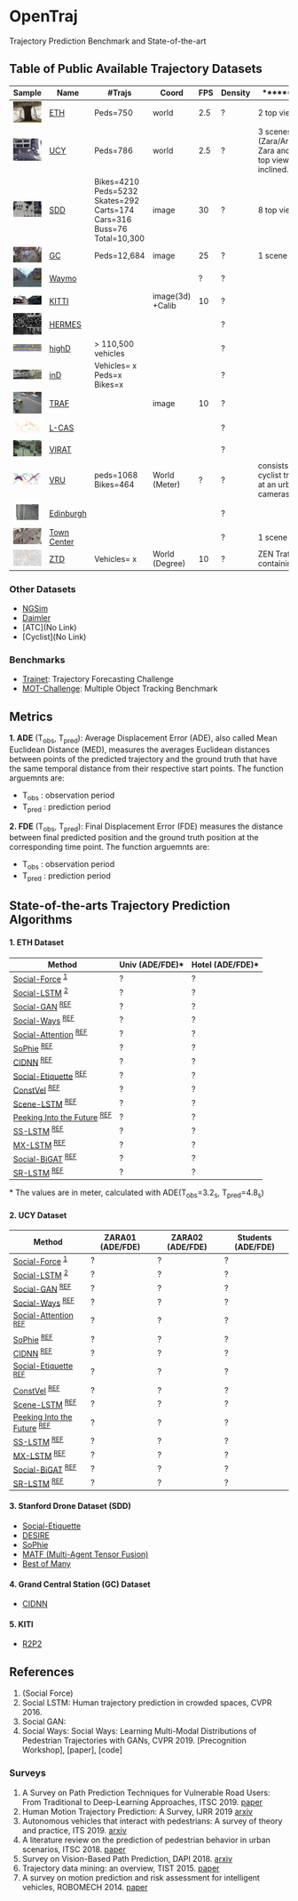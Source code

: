 # OpenTraj
Trajectory Prediction Benchmark and State-of-the-art


## Table of Public Available Trajectory Datasets

| Sample	                           | Name |	\#Trajs | Coord | FPS |	Density |	\*\*\*\*\*\*Description\*\*\*\*\*\* |	REF |
| ---------------------------------- | ---- | -------- | ----- | --- | -------- | ----- | ------- |
| ![](ETH/seq_eth/reference.png)     | [ETH](ETH)  | Peds=750      | world | 2.5 | ?        | 2 top view scenes      | [[website]](http://www.vision.ee.ethz.ch/en/datasets/) [[paper]](https://ethz.ch/content/dam/ethz/special-interest/baug/igp/photogrammetry-remote-sensing-dam/documents/pdf/pellegrini09iccv.pdf)| 
| ![](UCY/data_zara01/reference.png) | [UCY](UCY)  | Peds=786      | world | 2.5 | ?        |   3 scenes (Zara/Arxiepiskopi/University). Zara and University close to top view. Arxiepiskopi more inclined.    | [[website]](https://graphics.cs.ucy.ac.cy/research/downloads/crowd-data) [paper](https://onlinelibrary.wiley.com/doi/full/10.1111/j.1467-8659.2007.01089.x)| 
| ![](SDD/coupa/video3/reference.jpg)| [SDD](SDD)  | Bikes=4210 Peds=5232 Skates=292 Carts=174 Cars=316 Buss=76 Total=10,300 | image | 30 | ?        | 8 top view scenes      | [[website]](http://cvgl.stanford.edu/projects/uav_data) [[paper]](http://svl.stanford.edu/assets/papers/ECCV16social.pdf)|
| ![](GC/reference.png)              | [GC](GC)   | Peds=12,684   | image | 25   | ?        |  1 scene  | [[dropbox]](https://www.dropbox.com/s/7y90xsxq0l0yv8d/cvpr2015_pedestrianWalkingPathDataset.rar) [[paper]](http://openaccess.thecvf.com/content_cvpr_2015/html/Yi_Understanding_Pedestrian_Behaviors_2015_CVPR_paper.html)|
| ![](Waymo/reference.jpg)          | [Waymo](Waymo) |         |  | ? | ? |  | [website](https://waymo.com/open/) [github](https://github.com/waymo-research/waymo-open-dataset)|
| ![](KITTI/reference.jpg)          | [KITTI](KITTI) |         | image(3d) +Calib | 10 | ? |  | [website](http://www.cvlibs.net/datasets/kitti/)|
| ![](HERMES/reference.png)  | [HERMES](HERMES)  |       |  |  | ?        |      | [website](https://zenodo.org/record/1054017#.XdZ-d3FKi90)|
| ![](highD/reference.png)     | [highD](highD)  | > 110,500 vehicles      |  |  | ?        |      | [website](https://www.highd-dataset.com/)|
| ![](inD/reference.png)     | [inD](inD)  |  Vehicles= x Peds=x Bikes=x |  |  | ?        |      | [website](https://www.ind-dataset.com/)|
| ![](TRAF/reference.png)          | [TRAF](TRAF) |         | image | 10 | ? |  | [website](https://gamma.umd.edu/researchdirections/autonomousdriving/trafdataset/) [gDrive](https://drive.google.com/drive/folders/1zKaeboslkqoLdTJbRMyQ0Y9JL3007LRr)|
| ![](L-CAS/reference.png)     | [L-CAS](L-CAS)  |       |  |  | ?        |      | [website](http://www.vision.ee.ethz.ch/en/datasets/)|
| ![](VIRAT/reference.png)     | [VIRAT](VIRAT)  |       |  |  | ?        |      | [website](http://viratdata.org/)|
| ![](VRU/reference.png) |  [VRU](VRU) | peds=1068 Bikes=464  | World (Meter) | ? | ? | consists of pedestrian and cyclist trajectories, recorded at an urban intersection using cameras and LiDARs | [website](https://www.th-ab.de/ueber-uns/organisation/labor/kooperative-automatisierte-verkehrssysteme/trajectory-dataset) |
| ![](Edinburgh/reference.jpg)     | [Edinburgh](Edinburgh)  |       |  |  | ?        |      | [website](http://homepages.inf.ed.ac.uk/rbf/FORUMTRACKING/)|
| ![](Town-Center/reference.jpg)     | [Town Center](Town-Center)  |      |  |  | ?        |   1 scene | [website](https://megapixels.cc/datasets/oxford_town_centre/)|
| ![](ZTD/reference.png)          | [ZTD](ZTD) | Vehicles= x   | World (Degree) | 10 | ? | ZEN Traffic Dataset: containing vehicle trajectories | [website](https://zen-traffic-data.net/english/outline/dataset.html)|

<!-- - [Waymo](https://waymo.com/open/)  -->
<!-- - [KITTI](http://www.cvlibs.net/datasets/kitti/) -->
<!-- - [TRAF](https://gamma.umd.edu/researchdirections/autonomousdriving/trafdataset/) -->
<!-- - [ZTD](https://zen-traffic-data.net/english/outline/dataset.html) -->
<!-- - [VRU](https://www.th-ab.de/ueber-uns/organisation/labor/kooperative-automatisierte-verkehrssysteme/trajectory-dataset) -->
<!-- - [L-CAS](https://lcas.lincoln.ac.uk/wp/research/data-sets-software/l-cas-3d-point-cloud-people-dataset/) -->
<!-- - [highD](https://www.highd-dataset.com/) -->
<!-- - [InD](https://www.highd-dataset.com/) -->

<!-- - [HERMES(Seyfried)](https://zenodo.org/record/1054017#.XdZ-d3FKi90)  -->
<!-- - [VIRAT](http://viratdata.org/)  -->
<!-- - [Edinburg](http://homepages.inf.ed.ac.uk/rbf/FORUMTRACKING/)  -->
<!-- - [Town Center](https://megapixels.cc/datasets/oxford_town_centre/) -->

### Other Datasets
- [NGSim](https://catalog.data.gov/dataset/next-generation-simulation-ngsim-vehicle-trajectories)
- [Daimler](http://www.gavrila.net/Datasets/Daimler_Pedestrian_Benchmark_D/daimler_pedestrian_benchmark_d.html)
- [ATC](No Link)
- [Cyclist](No Link)

### Benchmarks
- [Trajnet](http://trajnet.stanford.edu/): Trajectory Forecasting Challenge
- [MOT-Challenge](https://motchallenge.net): Multiple Object Tracking Benchmark


## Metrics
**1. ADE** (T<sub>obs</sub>, T<sub>pred</sub>):
Average Displacement Error (ADE), also called Mean Euclidean Distance (MED), measures the averages Euclidean distances between points of the predicted trajectory and the ground truth that have the same temporal distance from their respective start points. The function arguemnts are:
- T<sub>obs</sub> : observation period
- T<sub>pred</sub> : prediction period

**2. FDE** (T<sub>obs</sub>, T<sub>pred</sub>):
Final Displacement Error (FDE) measures the distance between final predicted position and the ground truth position at the corresponding time point. The function arguemnts are:
- T<sub>obs</sub> : observation period
- T<sub>pred</sub> : prediction period



## State-of-the-arts Trajectory Prediction Algorithms
#### 1. ETH Dataset
| Method	                                                    | Univ (ADE/FDE)* |	Hotel (ADE/FDE)* |
| ------------------------------------------------------------------------ | -- | -- |
| [Social-Force]() <sup>[1](#references)</sup>                                      | ?  | ?  |
| [Social-LSTM]() <sup>[2](#references)</sup>                                       | ?  | ?  |
| [Social-GAN](github.com/agrimgupta92/sgan) <sup>[REF](#references)</sup>    | ?  | ?  |
| [Social-Ways](github.com/amiryanj/socialways) <sup>[REF](#references)</sup> | ?  | ?  |
| [Social-Attention]() <sup>[REF](#references)</sup>                                  | ?  | ?  |
| [SoPhie]() <sup>[REF]()</sup>                                            | ?  | ?  |
| [CIDNN](github.com/svip-lab/CIDNN) <sup>[REF]()</sup>            | ?  | ?  |
| [Social-Etiquette]() <sup>[REF]()</sup>            | ?  | ?  |
| [ConstVel]() <sup>[REF]()</sup>            | ?  | ?  |
| [Scene-LSTM]() <sup>[REF]()</sup>            | ?  | ?  |
| [Peeking Into the Future]() <sup>[REF]()</sup>            | ?  | ?  |
| [SS-LSTM]() <sup>[REF]()</sup>            | ?  | ?  |
| [MX-LSTM]() <sup>[REF]()</sup>            | ?  | ?  |
| [Social-BiGAT]() <sup>[REF]()</sup>            | ?  | ?  |
| [SR-LSTM]() <sup>[REF]()</sup>            | ?  | ?  |


&ast; The values are in meter, calculated with ADE(T<sub>obs</sub>=3.2<sub>s</sub>, T<sub>pred</sub>=4.8<sub>s</sub>)
<!--% Social Force => (https://ieeexplore.ieee.org/stamp/stamp.jsp?arnumber=5995468) -->
<!--% Social Attention => (https://www.ri.cmu.edu/wp-content/uploads/2018/08/main.pdf) -->

<!--
- [Social-Etiquette](https://infoscience.epfl.ch/record/230262/files/ECCV16social.pdf)
- [ConstVel(The simpler, the better)](https://arxiv.org/pdf/1903.07933)
- [Scene-LSTM](https://arxiv.org/pdf/1808.04018)
- [Peeking Into the Future](http://openaccess.thecvf.com/content_CVPR_2019/papers/Liang_Peeking_Into_the_Future_Predicting_Future_Person_Activities_and_Locations_CVPR_2019_paper.pdf)
- [SS-LSTM](https://ieeexplore.ieee.org/iel7/8345804/8354104/08354239.pdf)
- [MX-LSTM](http://openaccess.thecvf.com/content_cvpr_2018/papers/Hasan_MX-LSTM_Mixing_Tracklets_CVPR_2018_paper.pdf)
- [Social-BiGAT](http://papers.nips.cc/paper/8308-social-bigat-multimodal-trajectory-forecasting-using-bicycle-gan-and-graph-attention-networks.pdf)
- [SR-LSTM](http://openaccess.thecvf.com/content_CVPR_2019/papers/Zhang_SR-LSTM_State_Refinement_for_LSTM_Towards_Pedestrian_Trajectory_Prediction_CVPR_2019_paper.pdf)
-->

#### 2. UCY Dataset
| Method                                              | ZARA01 (ADE/FDE) | ZARA02 (ADE/FDE) | Students (ADE/FDE) |
| ------------------------------------------------------------------------ | -- | -- | -- |
| [Social-Force]() <sup>[1](#references)</sup>                                      | ?  | ?  | ? |
| [Social-LSTM]() <sup>[2](#references)</sup>                                       | ?  | ?  | ? |
| [Social-GAN](github.com/agrimgupta92/sgan) <sup>[REF](#references)</sup>    | ?  | ?  | ? |
| [Social-Ways](github.com/amiryanj/socialways) <sup>[REF](#references)</sup> | ?  | ?  | ? |
| [Social-Attention]() <sup>[REF](#references)</sup>                                  | ?  | ?  | ? |
| [SoPhie]() <sup>[REF]()</sup>                                            | ?  | ?  | ? |
| [CIDNN](github.com/svip-lab/CIDNN) <sup>[REF]()</sup>            | ?  | ?  | ? |
| [Social-Etiquette]() <sup>[REF]()</sup>            | ?  | ?  | ? |
| [ConstVel]() <sup>[REF]()</sup>            | ?  | ?  | ? |
| [Scene-LSTM]() <sup>[REF]()</sup>            | ?  | ?  | ? |
| [Peeking Into the Future]() <sup>[REF]()</sup>            |  ? | ?  | ?  |
| [SS-LSTM]() <sup>[REF]()</sup>            | ?  | ?  | ? |
| [MX-LSTM]() <sup>[REF]()</sup>            | ?  | ?  | ? |
| [Social-BiGAT]() <sup>[REF]()</sup>            | ?  | ?  |  ? |
| [SR-LSTM]() <sup>[REF]()</sup>            | ?  | ?  |  ? |


#### 3. Stanford Drone Dataset (SDD)
- [Social-Etiquette](https://infoscience.epfl.ch/record/230262/files/ECCV16social.pdf)
- [DESIRE](http://openaccess.thecvf.com/content_cvpr_2017/papers/Lee_DESIRE_Distant_Future_CVPR_2017_paper.pdf)
- [SoPhie](http://openaccess.thecvf.com/content_CVPR_2019/papers/Sadeghian_SoPhie_An_Attentive_GAN_for_Predicting_Paths_Compliant_to_Social_CVPR_2019_paper.pdf)
- [MATF (Multi-Agent Tensor Fusion)](http://openaccess.thecvf.com/content_CVPR_2019/papers/Zhao_Multi-Agent_Tensor_Fusion_for_Contextual_Trajectory_Prediction_CVPR_2019_paper.pdf)
- [Best of Many](http://openaccess.thecvf.com/content_cvpr_2018/papers/Bhattacharyya_Accurate_and_Diverse_CVPR_2018_paper.pdf)

#### 4. Grand Central Station (GC) Dataset
- [CIDNN](http://openaccess.thecvf.com/content_cvpr_2018/papers/Xu_Encoding_Crowd_Interaction_CVPR_2018_paper.pdf)

#### 5. KITI
- [R2P2](http://openaccess.thecvf.com/content_ECCV_2018/papers/Nicholas_Rhinehart_R2P2_A_ReparameteRized_ECCV_2018_paper.pdf)

## References
1. (Social Force)
2. Social LSTM: Human trajectory prediction in crowded spaces, CVPR 2016.
3. Social GAN: 
4. Social Ways: Social Ways: Learning Multi-Modal Distributions of Pedestrian Trajectories with GANs, CVPR 2019. [Precognition Workshop], [paper], [code]

### Surveys
1. A Survey on Path Prediction Techniques for Vulnerable Road Users: From Traditional to Deep-Learning Approaches, ITSC 2019. [paper](https://ieeexplore.ieee.org/abstract/document/8917053)
2. Human Motion Trajectory Prediction: A Survey, IJRR 2019 [arxiv](https://arxiv.org/abs/1905.06113)
3. Autonomous vehicles that interact with pedestrians: A survey of theory and practice, ITS 2019. [arxiv](https://arxiv.org/abs/1805.11773)
4. A literature review on the prediction of pedestrian behavior in urban scenarios, ITSC 2018. [paper](https://ieeexplore.ieee.org/abstract/document/8569415)
5. Survey on Vision-Based Path Prediction, DAPI 2018. [arxiv](https://arxiv.org/abs/1811.00233)
6. Trajectory data mining: an overview, TIST 2015. [paper](https://www.microsoft.com/en-us/research/wp-content/uploads/2015/09/TrajectoryDataMining-tist-yuzheng.pdf)
7. A survey on motion prediction and risk assessment for intelligent vehicles, ROBOMECH 2014. [paper](https://core.ac.uk/download/pdf/81530180.pdf)

